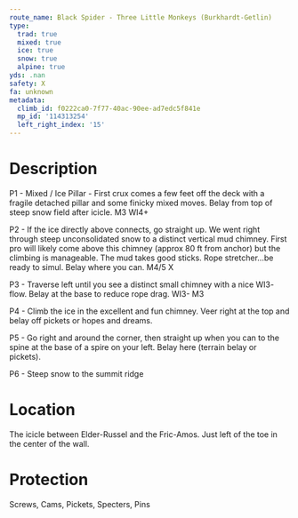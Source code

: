```yaml
---
route_name: Black Spider - Three Little Monkeys (Burkhardt-Getlin)
type:
  trad: true
  mixed: true
  ice: true
  snow: true
  alpine: true
yds: .nan
safety: X
fa: unknown
metadata:
  climb_id: f0222ca0-7f77-40ac-90ee-ad7edc5f841e
  mp_id: '114313254'
  left_right_index: '15'
---
```

# Description
P1 - Mixed / Ice Pillar - First crux comes a few feet off the deck with a fragile detached pillar and some finicky mixed moves. Belay from top of steep snow field after icicle. M3 WI4+

P2 - If the ice directly above connects, go straight up. We went right through steep unconsolidated snow to a distinct vertical mud chimney. First pro will likely come above this chimney (approx 80 ft from anchor) but the climbing is manageable. The mud takes good sticks. Rope stretcher...be ready to simul. Belay where you can. M4/5 X

P3 - Traverse left until you see a distinct small chimney with a nice WI3- flow. Belay at the base to reduce rope drag. WI3- M3

P4 - Climb the ice in the excellent and fun chimney. Veer right at the top and belay off pickets or hopes and dreams.

P5 - Go right and around the corner, then straight up when you can to the spine at the base of a spire on your left. Belay here (terrain belay or pickets).

P6 - Steep snow to the summit ridge

# Location
The icicle between Elder-Russel and the Fric-Amos. Just left of the toe in the center of the wall.

# Protection
Screws, Cams, Pickets, Specters, Pins
